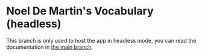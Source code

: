 # Noel De Martin's Vocabulary (headless)

This branch is only used to host the app in headless mode, you can read the documentation in [the main branch](https://github.com/NoelDeMartin/vocab).
